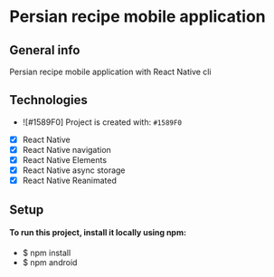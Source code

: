 # Persian recipe mobile application
## General info
Persian recipe mobile application with React Native cli
## Technologies 
- ![#1589F0] Project is created with: `#1589F0`
- [x] React Native
- [x] React Native navigation
- [x] React Native Elements
- [x] React Native async storage
- [x] React Native Reanimated
## Setup
#### To run this project, install it locally using npm:
- $ npm install
- $ npm android
